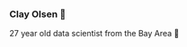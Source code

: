### Clay Olsen 👋

<p>27 year old data scientist from the Bay Area &#x1F3C1;</p>


<!--
**ClaytonOlsen/ClaytonOlsen** is a ✨ _special_ ✨ repository because its `README.md` (this file) appears on your GitHub profile.




-->
